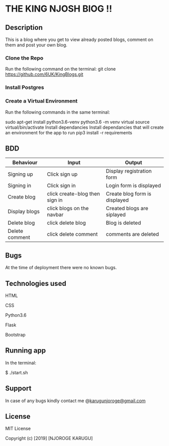 # THE KING NJOSH BlOG !! #####


##  Description

This is a blog where you get to view already posted blogs, comment on them and post your own blog.


### Clone the Repo

Run the following command on the terminal: git clone https://github.com/6UK/KingBlogs.git 

### Install Postgres

### Create a Virtual Environment

Run the following commands in the same terminal:

sudo apt-get install python3.6-venv
python3.6 -m venv virtual
source virtual/bin/activate
Install dependancies
Install dependancies that will create an environment for the app to run pip3 install -r requirements


## BDD

| Behaviour | Input  | Output |
| -- |-- |--|
|Signing up| Click sign up| Display registration form|
|Signing in|Click sign in |Login form is displayed|
|Create blog|click create-blog then sign in|Create blog form is displayed|
|Display blogs|click blogs on the navbar|Created blogs are siplayed|
|Delete blog|click delete blog|Blog is deleted|
|Delete comment |click delete comment|comments are deleted|


## Bugs

At the time of deployment there were no known bugs.

## Technologies used

HTML

CSS

Python3.6

Flask

Bootstrap 


## Running app

In the terminal:

$ ./start.sh

## Support

In case of any bugs kindly contact me @karugunjoroge@gmail.com

## License


MIT License

Copyright (c) [2019] [NJOROGE KARUGU]

